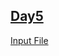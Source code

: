 ## [Day5](https://adventofcode.com/2020/day/5)
[Input File](https://adventofcode.com/2020/day/5/input)
